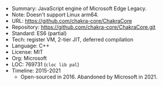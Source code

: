 * Summary:    JavaScript engine of Microsoft Edge Legacy.
* Note:       Doesn't support Linux arm64.
* URL:        https://github.com/chakra-core/ChakraCore
* Repository: https://github.com/chakra-core/ChakraCore.git
* Standard:   ES6 (partial)
* Tech:       register VM, 2-tier JIT, deferred compilation
* Language:   C++
* License:    MIT
* Org:        Microsoft
* LOC:        769731 (`cloc lib pal`)
* Timeline:   2015-2021
  * Open-sourced in 2016. Abandoned by Microsoft in 2021.
